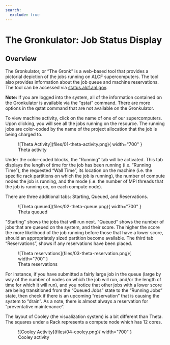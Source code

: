 ```yaml
---
search:
  exclude: true
---
```


# The Gronkulator: Job Status Display

## Overview 
The Gronkulator, or “The Gronk” is a web-based tool that provides a pictorial depiction of the jobs running on ALCF supercomputers. The tool also provides information about the job queue and machine reservations. The tool can be accessed via [status.alcf.anl.gov](https://status.alcf.anl.gov).

**Note:** If you are logged into the system, all of the information contained on the Gronkulator is available via the “qstat” command. There are more options in the qstat command that are not available on the Gronkulator. 

To view machine activity, click on the name of one of our supercomputers. Upon clicking, you will see all the jobs running on the resource. The running jobs are color-coded by the name of the project allocation that the job is being charged to. 

<figure markdown>
  ![Theta Activity](files/01-theta-activity.png){ width="700" }
  <figcaption>Theta activity</figcaption>
</figure>

Under the color-coded blocks, the "Running" tab will be activated. This tab displays the length of time for the job has been running (i.e. “Running Time”), the requested “Wall Time”, its location on the machine (i.e. the specific rack partitions on which the job is running), the number of compute nodes the job is running, and the mode (i.e. the number of MPI threads that the job is running on, on each compute node).

There are three additional tabs: Starting, Queued, and Reservations.

<figure markdown>
  ![Theta queued](files/02-theta-queue.png){ width="700" }
  <figcaption>Theta queued</figcaption>
</figure>

"Starting" shows the jobs that will run next. "Queued" shows the number of jobs that are queued on the system, and their score. The higher the score the more likelihood of the job running before those that have a lower score, should an appropriately sized partition become available. The third tab “Reservations”, shows if any reservations have been placed. 

<figure markdown>
  ![Theta reservations](files/03-theta-reservation.png){ width="700" }
  <figcaption>Theta reservations</figcaption>
</figure>

For instance, if you have submitted a fairly large job in the queue (large by way of the number of nodes on which the job will run, and/or the length of time for which it will run), and you notice that other jobs with a lower score are being transitioned from the “Queued Jobs” state to the “Running Jobs” state, then check if there is an upcoming “reservation” that is causing the system to “drain”. As a note, there is almost always a reservation for “preventative maintenance”.

The layout of Cooley (the visualization system) is a bit different than Theta. The squares under a Rack represents a compute node which has 12 cores.

<figure markdown>
  ![Cooley Activity](files/04-cooley.png){ width="700" }
  <figcaption>Cooley activity</figcaption>
</figure>


